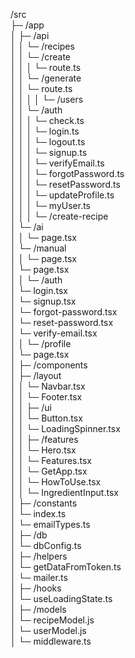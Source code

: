/src  
├─ /app  
│ ├─ /api  
│ │ └─ /recipes  
│ │ └─ /create  
│ │ │ └─ route.ts  
│ │ └─ /generate  
│ │ └─ route.ts  
│ │
│ │ └─ /users  
│ │ └─ /auth  
│ │ │ └─ check.ts  
│ │ │ └─ login.ts  
│ │ │ └─ logout.ts  
│ │ │ └─ signup.ts  
│ │ │ └─ verifyEmail.ts  
│ │ │ └─ forgotPassword.ts  
│ │ │ └─ resetPassword.ts  
│ │ │ └─ updateProfile.ts  
│ │ │ └─ myUser.ts  
│ │
│ └─ /create-recipe  
│ └─ /ai  
│ │ └─ page.tsx  
│ └─ /manual  
│ │ └─ page.tsx  
│ └─ page.tsx  
│
│ └─ /auth  
│ └─ login.tsx  
│ └─ signup.tsx  
│ └─ forgot-password.tsx  
│ └─ reset-password.tsx  
│ └─ verify-email.tsx  
│
│ └─ /profile  
│ └─ page.tsx  
│
├─ /components  
│ ├─ /layout  
│ │ └─ Navbar.tsx  
│ │ └─ Footer.tsx  
│
│ ├─ /ui  
│ │ └─ Button.tsx  
│ │ └─ LoadingSpinner.tsx  
│
│ ├─ /features  
│ │ └─ Hero.tsx  
│ │ └─ Features.tsx  
│ │ └─ GetApp.tsx  
│ │ └─ HowToUse.tsx  
│ │ └─ IngredientInput.tsx  
│
├─ /constants  
│ └─ index.ts  
│ └─ emailTypes.ts  
│
├─ /db  
│ └─ dbConfig.ts  
│
├─ /helpers  
│ └─ getDataFromToken.ts  
│ └─ mailer.ts  
│
├─ /hooks  
│ └─ useLoadingState.ts  
│
├─ /models  
│ └─ recipeModel.js  
│ └─ userModel.js  
│
└─ middleware.ts
